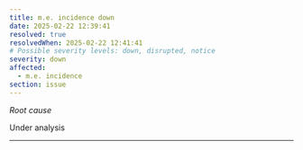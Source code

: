 ```yaml
---
title: m.e. incidence down
date: 2025-02-22 12:39:41
resolved: true
resolvedWhen: 2025-02-22 12:41:41
# Possible severity levels: down, disrupted, notice
severity: down
affected:
  - m.e. incidence
section: issue
---
```


*Root cause*

Under analysis

---


